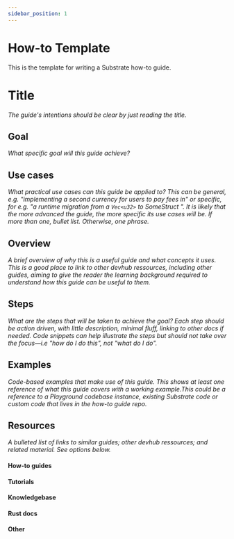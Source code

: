 ```yaml
---
sidebar_position: 1
---
```


# How-to Template

This is the template for writing a Substrate how-to guide. 

# Title

_The guide's intentions should be clear by just reading the title._

## Goal

_What specific goal will this guide achieve?_

## Use cases

_What practical use cases can this guide be applied to? This can be general, e.g. "implementing a second currency for users to pay fees in" or specific, for e.g. "a runtime migration from a `Vec<u32>` to SomeStruct ". It is likely that the more advanced the guide, the more specific its use cases will be. If more than one, bullet list. Otherwise, one phrase._

## Overview

_A brief overview of why this is a useful guide and what concepts it uses. This is a good place to link to other devhub ressources, including other guides, aiming to give the reader the learning background required to understand how this guide can be useful to them._

## Steps

_What are the steps that will be taken to achieve the goal? Each step should be action driven, with little description, minimal fluff,
linking to other docs if needed. Code snippets can help illustrate the steps but should not take over the focus&mdash;i.e "how do I do this", not "what do I do"._

## Examples

_Code-based examples that make use of this guide. This shows at least one reference of what this guide covers with a working example.This could be a reference to a Playground codebase instance, existing Substrate code or custom code that lives in the how-to guide repo._

## Resources

_A bulleted list of links to similar guides; other devhub ressources; and related material. See options below._

#### How-to guides
#### Tutorials
#### Knowledgebase
#### Rust docs
#### Other

